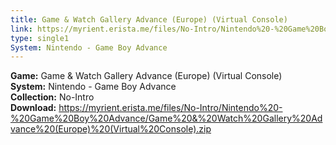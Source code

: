 ```yaml
---
title: Game & Watch Gallery Advance (Europe) (Virtual Console)
link: https://myrient.erista.me/files/No-Intro/Nintendo%20-%20Game%20Boy%20Advance/Game%20&%20Watch%20Gallery%20Advance%20(Europe)%20(Virtual%20Console).zip
type: single1
System: Nintendo - Game Boy Advance
---
```

<b>Game:</b> Game & Watch Gallery Advance (Europe) (Virtual Console)<br>
<b>System:</b> Nintendo - Game Boy Advance<br>
<b>Collection:</b> No-Intro<br>
<b>Download:</b> https://myrient.erista.me/files/No-Intro/Nintendo%20-%20Game%20Boy%20Advance/Game%20&%20Watch%20Gallery%20Advance%20(Europe)%20(Virtual%20Console).zip
